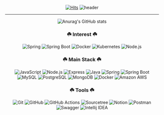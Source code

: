 <div align="center">
  
[![Hits](https://hits.seeyoufarm.com/api/count/incr/badge.svg?url=https%3A%2F%2Fgithub.com%2FCokeLee777&count_bg=%23EDDC07&title_bg=%23555555&icon=github.svg&icon_color=%23E7E7E7&title=hits&edge_flat=false)](https://github.com/CokeLee777)
![header](https://capsule-render.vercel.app/api?type=waving&color=auto&height=300&section=header&text=Hi%20there&fontSize=90&fontColor=f5f5f5&animation=twinkling)

<hr>

![Anurag's GitHub stats](https://github-readme-stats.vercel.app/api?username=CokeLee777&show_icons=true)
  
</div>

<h3 align="center">☘️ Interest ☘️</h3>
<p align="center">
  <img alt="Spring" src="https://img.shields.io/badge/Spring-6DB33F?style=for-the-badge&&logo=Spring&logoColor=white">
  <img alt="Spring Boot" src ="https://img.shields.io/badge/Spring Boot-6DB33F?style=for-the-badge&&logo=Spring Boot&logoColor=white">
  <img alt="Docker" src ="https://img.shields.io/badge/Docker-2496ED?style=for-the-badge&&logo=Docker&logoColor=white">
  <img alt="Kubernetes" src ="https://img.shields.io/badge/Kubernetes-326CE5?style=for-the-badge&&logo=Kubernetes&logoColor=white">
  <img alt="Node.js" src ="https://img.shields.io/badge/Node.js-339933?style=for-the-badge&&logo=Node.js&logoColor=white">
  
</p>

<h3 align="center">☘️ Main Stack ☘️</h3>
<p align="center">
  <img alt="JavaScript" src ="https://img.shields.io/badge/JavaScript-F7DF1E?style=for-the-badge&logo=JavaScript&logoColor=white">
  <img alt="Node.js" src ="https://img.shields.io/badge/Node.js-339933?style=for-the-badge&logo=Node.js&logoColor=white">
  <img alt="Express" src ="https://img.shields.io/badge/Express-000000?style=for-the-badge&logo=Express&logoColor=white">
  <img alt="Java" src ="https://img.shields.io/badge/Java-007396?style=for-the-badge&logo=Java&logoColor=white">
  <img alt="Spring" src ="https://img.shields.io/badge/Spring-6DB33F?style=for-the-badge&logo=Spring&logoColor=white">
  <img alt="Spring Boot" src ="https://img.shields.io/badge/Spring Boot-6DB33F?style=for-the-badge&logo=Spring Boot&logoColor=white">
  <img alt="MySQL" src ="https://img.shields.io/badge/MySQL-4479A1?style=for-the-badge&logo=MySQL&logoColor=white">
  <img alt="PostgreSQL" src ="https://img.shields.io/badge/PostgreSQL-4169E1?style=for-the-badge&logo=PostgreSQL&logoColor=white">
  <img alt="MongoDB" src ="https://img.shields.io/badge/MongoDB-47A248?style=for-the-badge&logo=MongoDB&logoColor=white">
  <img alt="Docker" src ="https://img.shields.io/badge/Docker-2496ED?style=for-the-badge&logo=Docker&logoColor=white">
  <img alt="Amazon AWS" src ="https://img.shields.io/badge/Amazon AWS-232F3E?style=for-the-badge&logo=Amazon AWS&logoColor=white">
</p>

<h3 align="center">☘️ Tools ☘️</h3>
<p align="center">
  <img alt="Git" src ="https://img.shields.io/badge/Git-F05032?style=flat-square&logo=Git&logoColor=white">
  <img alt="GitHub" src ="https://img.shields.io/badge/GitHub-181717?style=flat-square&logo=GitHub&logoColor=white">
  <img alt="GitHub Actions" src ="https://img.shields.io/badge/GitHub Actions-2088FF?style=flat-square&logo=GitHub Actions&logoColor=white">
  <img alt="Sourcetree" src ="https://img.shields.io/badge/Sourcetree-0052CC?style=flat-square&logo=Sourcetree&logoColor=white">
  <img alt="Notion" src ="https://img.shields.io/badge/Notion-000000?style=flat-square&logo=Notion&logoColor=white">
  <img alt="Postman" src ="https://img.shields.io/badge/Postman-FF6C37?style=flat-square&logo=Postman&logoColor=white">
  <img alt="Swagger" src ="https://img.shields.io/badge/Swagger-85EA2D?style=flat-square&logo=Swagger&logoColor=white">
  <img alt="Intellij IDEA" src ="https://img.shields.io/badge/Intellij IDEA-000000?style=flat-square&logo=Intellij IDEA&logoColor=white">
</p>

